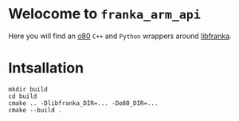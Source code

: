 ﻿# Welocome to `franka_arm_api`

Here you will find an [o80](https://github.com/intelligent-soft-robots/o80) `C++` and `Python` wrappers around [libfranka](https://github.com/frankaemika/libfranka).

# Intsallation
```
mkdir build
cd build
cmake .. -Dlibfranka_DIR=... -Do80_DIR=...
cmake --build .

```